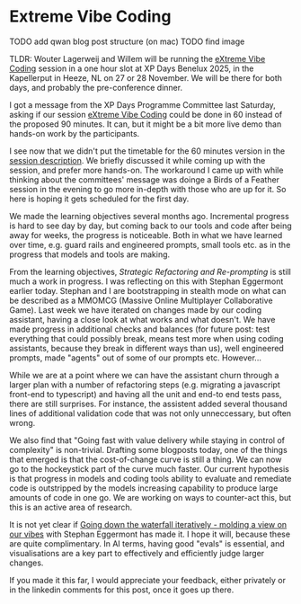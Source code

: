# Extreme Vibe Coding

TODO add qwan blog post structure (on mac)
TODO find image

TLDR: Wouter Lagerweij and Willem will be running the [eXtreme Vibe Coding](/sessions/2025/extreme_vibe_coding.html) session in a one hour slot at XP Days Benelux 2025, in the Kapellerput in Heeze, NL on 27 or 28 November. We will be there for both days, and probably the pre-conference dinner.

I got a message from the XP Days Programme Committee last Saturday, asking if our
session [eXtreme Vibe Coding](/sessions/2025/extreme_vibe_coding.html) could be done in 60 instead of the proposed 90 minutes. It can, but it might be a bit more live demo than hands-on work by the participants. 

I see now that we didn't put the timetable for the 60 minutes version in the  [session description](/sessions/2025/extreme_vibe_coding.html). We briefly discussed it while coming up with the session, and prefer more hands-on. The workaround I came up with while thinking about the committees' message was doinge a Birds of a Feather session in the evening to go more in-depth with those who are up for it. So here is hoping it gets scheduled for the first day. 

We made the learning objectives several months ago. Incremental progress is hard to see day by day, but coming back to our tools and code after being away for weeks, the progress is noticeable. Both in what we have learned over time, e.g. guard rails and engineered prompts, small tools etc. as in the progress that models and tools are making.

From the learning objectives, *Strategic Refactoring and Re-prompting* is still much a work in progress. I was reflecting on this with Stephan Eggermont earlier today. Stephan and I are bootstrapping in stealth mode on what can be described as a MMOMCG (Massive Online Multiplayer Collaborative Game). Last week we have iterated on changes made by our coding assistant, having a close look at what works and what doesn't. We have made progress in additional checks and balances (for future post: test everything that could possibly break, means test more when using coding assistants, because they break in different ways than us), well engineered prompts, made "agents" out of some of our prompts etc. However...

While we are at a point where we can have the assistant churn through a larger plan with a number of refactoring steps (e.g. migrating a javascript front-end to typescript) and having all the unit and end-to end tests pass, there are still surprises. For instance, the assistent added several thousand lines of additional validation code that was not only unneccessary, but often wrong. 

We also find that "Going fast with value delivery while staying in control of complexity" is non-trivial. Drafting some blogposts today, one of the things that emerged is that the cost-of-change curve is still a thing. We can now go to the hockeystick part of the curve much faster. Our current hypothesis is that progress in models and coding tools ability to evaluate and remediate code is outstripped by the models increasing capability to produce large amounts of code in one go. We are working on ways to counter-act this, but this is an active area of research.

It is not yet clear if [Going down the waterfall iteratively - molding a view on our vibes](sessions/2025/iterative_waterfall_molding.html) with Stephan Eggermont has made it. I hope it will, because these are quite complimentary. In AI terms, having good "evals" is essential, and visualisations are a key part to effectively and efficiently judge larger changes.

If you made it this far, I would appreciate your feedback, either privately or in the linkedin comments for this post, once it goes up there.
